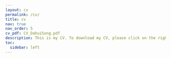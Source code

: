 ```yaml
---
layout: cv
permalink: /cv/
title: cv
nav: true
nav_order: 5
cv_pdf: CV_DahuiSong.pdf
description: This is my CV. To download my CV, please click on the right above icon. Feel free to contact me with any questions or for additional information. Thank you. 
toc:
  sidebar: left
---
```

